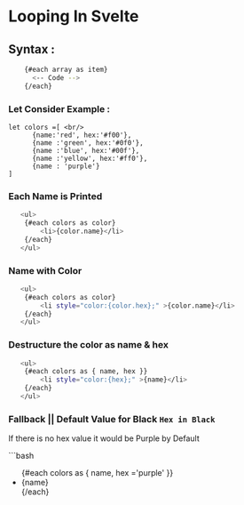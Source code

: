 # Looping In Svelte

## Syntax : 
```bash
    {#each array as item}
      <-- Code -->
    {/each}
```
### Let Consider Example : 
```
let colors =[ <br/>
      {name:'red', hex:'#f00'}, 
      {name :'green', hex:'#0f0'}, 
      {name :'blue', hex:'#00f'}, 
      {name :'yellow', hex:'#ff0'}, 
      {name : 'purple'}
]
```
### Each Name is Printed
```bash
   <ul>
    {#each colors as color}
        <li>{color.name}</li>
    {/each}
   </ul>
```

### Name with Color
```bash
   <ul>
    {#each colors as color}
        <li style="color:{color.hex};" >{color.name}</li>
    {/each}
   </ul>
```

### Destructure the color as name & hex
```bash
   <ul>
    {#each colors as { name, hex }}
        <li style="color:{hex};" >{name}</li>
    {/each}
   </ul>

```
### Fallback || Default Value for Black <code>Hex in Black </code>
<p>If there is no hex value it would be Purple by Default</p>
```bash
   <ul>
    {#each colors as { name, hex ='purple' }}
        <li style="color:{hex};" >{name}</li>
    {/each}
   </ul>
   
```

